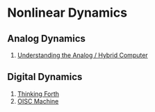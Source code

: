 # Nonlinear Dynamics

## Analog Dynamics
1) [Understanding the Analog / Hybrid Computer](https://www.youtube.com/watch?v=Ys7v7lnLgbM)


## Digital Dynamics
1) [Thinking Forth ](http://thinking-forth.sourceforge.net/)
2) [OISC Machine](https://mpcrlab.github.io/oisc-js/)


